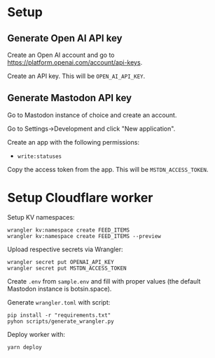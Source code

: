 # Setup

## Generate Open AI API key

Create an Open AI account and go to
https://platform.openai.com/account/api-keys.

Create an API key. This will be `OPEN_AI_API_KEY`.


## Generate Mastodon API key

Go to Mastodon instance of choice and create an account.

Go to Settings->Development and click "New application".

Create an app with the following permissions:
  - `write:statuses`

Copy the access token from the app. This will be `MSTDN_ACCESS_TOKEN`.


# Setup Cloudflare worker

Setup KV namespaces:

```
wrangler kv:namespace create FEED_ITEMS
wrangler kv:namespace create FEED_ITEMS --preview
```

Upload respective secrets via Wrangler:

```
wrangler secret put OPENAI_API_KEY
wrangler secret put MSTDN_ACCESS_TOKEN
```

Create `.env` from `sample.env` and fill with proper values (the default
Mastodon instance is botsin.space).

Generate `wrangler.toml` with script:

```
pip install -r "requirements.txt"
pyhon scripts/generate_wrangler.py
```

Deploy worker with:

```
yarn deploy
```

